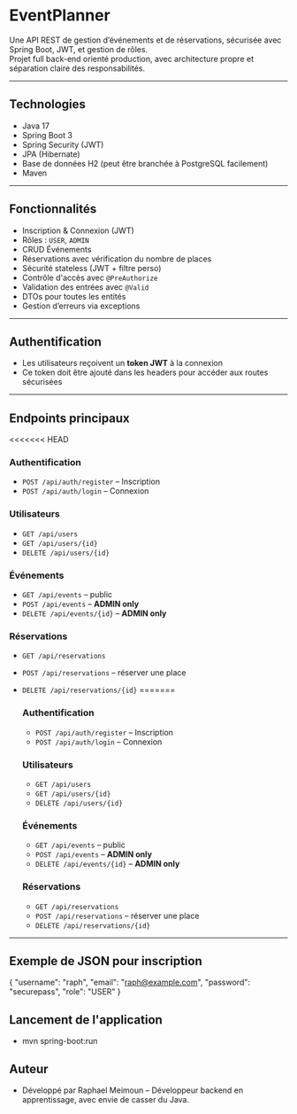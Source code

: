 # EventPlanner

Une API REST de gestion d’événements et de réservations, sécurisée avec Spring Boot, JWT, et gestion de rôles.  
Projet full back-end orienté production, avec architecture propre et séparation claire des responsabilités.

---

## Technologies

- Java 17
- Spring Boot 3
- Spring Security (JWT)
- JPA (Hibernate)
- Base de données H2 (peut être branchée à PostgreSQL facilement)
- Maven

---

## Fonctionnalités

- Inscription & Connexion (JWT)
- Rôles : `USER`, `ADMIN`
- CRUD Événements
- Réservations avec vérification du nombre de places
- Sécurité stateless (JWT + filtre perso)
- Contrôle d'accès avec `@PreAuthorize`
- Validation des entrées avec `@Valid`
- DTOs pour toutes les entités
- Gestion d’erreurs via exceptions

---

## Authentification

- Les utilisateurs reçoivent un **token JWT** à la connexion
- Ce token doit être ajouté dans les headers pour accéder aux routes sécurisées

---

##  Endpoints principaux

<<<<<<< HEAD
### Authentification

- `POST /api/auth/register` – Inscription
- `POST /api/auth/login` – Connexion

### Utilisateurs

- `GET /api/users`
- `GET /api/users/{id}`
- `DELETE /api/users/{id}`

### Événements

- `GET /api/events` – public
- `POST /api/events` – **ADMIN only**
- `DELETE /api/events/{id}` – **ADMIN only**

### Réservations

- `GET /api/reservations`
- `POST /api/reservations` – réserver une place
- `DELETE /api/reservations/{id}`
=======
  ### Authentification

  - `POST /api/auth/register` – Inscription
  - `POST /api/auth/login` – Connexion

  ### Utilisateurs

  - `GET /api/users`
  - `GET /api/users/{id}`
  - `DELETE /api/users/{id}`

  ### Événements

  - `GET /api/events` – public
  - `POST /api/events` – **ADMIN only**
  - `DELETE /api/events/{id}` – **ADMIN only**

  ### Réservations

  - `GET /api/reservations`
  - `POST /api/reservations` – réserver une place
  - `DELETE /api/reservations/{id}`

---

##  Exemple de JSON pour inscription

{
"username": "raph",
"email": "raph@example.com",
"password": "securepass",
"role": "USER"
}

## Lancement de l'application

- mvn spring-boot:run

## Auteur

- Développé par Raphael Meimoun – Développeur backend en apprentissage, avec envie de casser du Java.


